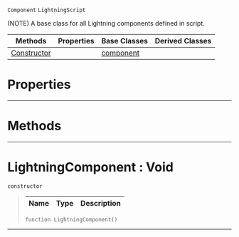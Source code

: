  `Component` `LightningScript`



(NOTE) A base class for all Lightning components defined in script.

|Methods|Properties|Base Classes|Derived Classes|
|---|---|---|---|
|[ Constructor](https://plasmaengine.github.io/PlasmaDocs/Plasma1/C++/code_reference/class_reference/lightningcomponent.md#lightningcomponent-void)| |[component](https://plasmaengine.github.io/PlasmaDocs/Plasma1/C++/code_reference/class_reference/component.md)| |


 #  Properties


---  
 #  Methods


---  
 #  LightningComponent : Void

 `constructor`

> 
> |Name|Type|Description|
> |---|---|---|
> ``` lang=cpp, name=Lightning
> function LightningComponent()
> ``` 


---  
 

 